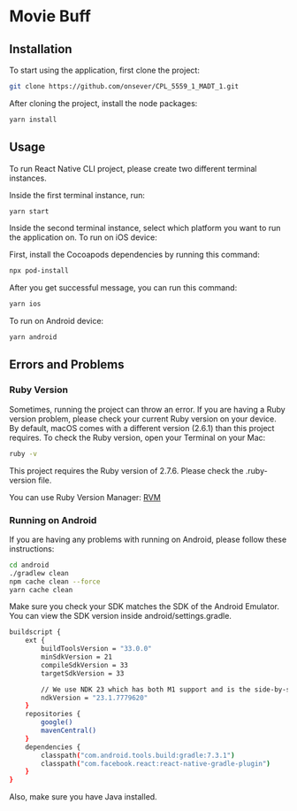 # Movie Buff

## Installation

To start using the application, first clone the project:

```bash
git clone https://github.com/onsever/CPL_5559_1_MADT_1.git
```

After cloning the project, install the node packages:

```bash
yarn install
```

## Usage

To run React Native CLI project, please create two different terminal instances.

Inside the first terminal instance, run:

```bash
yarn start
```

Inside the second terminal instance, select which platform you want to run the application on. To run on iOS device:

First, install the Cocoapods dependencies by running this command:

```bash
npx pod-install
```

After you get successful message, you can run this command:

```bash
yarn ios
```

To run on Android device:

```bash
yarn android
```

## Errors and Problems

### Ruby Version

Sometimes, running the project can throw an error. If you are having a Ruby version problem, please check your current Ruby version on your device. By default, macOS comes with a different version (2.6.1) than this project requires. To check the Ruby version, open your Terminal on your Mac:

```bash
ruby -v
```

This project requires the Ruby version of 2.7.6. Please check the .ruby-version file.

You can use Ruby Version Manager:
[RVM](https://rvm.io/)

### Running on Android

If you are having any problems with running on Android, please follow these instructions:

```bash
cd android
./gradlew clean
npm cache clean --force
yarn cache clean
```

Make sure you check your SDK matches the SDK of the Android Emulator. You can view the SDK version inside android/settings.gradle.

```bash
buildscript {
    ext {
        buildToolsVersion = "33.0.0"
        minSdkVersion = 21
        compileSdkVersion = 33
        targetSdkVersion = 33

        // We use NDK 23 which has both M1 support and is the side-by-side NDK version from AGP.
        ndkVersion = "23.1.7779620"
    }
    repositories {
        google()
        mavenCentral()
    }
    dependencies {
        classpath("com.android.tools.build:gradle:7.3.1")
        classpath("com.facebook.react:react-native-gradle-plugin")
    }
}
```

Also, make sure you have Java installed.
